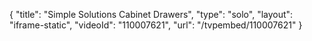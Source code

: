 {
    "title": "Simple Solutions Cabinet Drawers",
    "type": "solo",
    "layout": "iframe-static",
    "videoId": "110007621",
    "url": "\/tvpembed\/110007621"
}